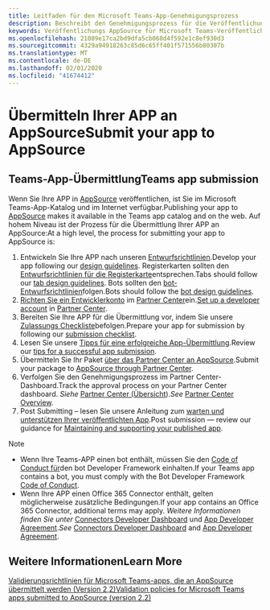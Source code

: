 ```yaml
---
title: Leitfaden für den Microsoft Teams-App-Genehmigungsprozess
description: Beschreibt den Genehmigungsprozess für die Veröffentlichung Ihrer APP im Microsoft Teams-App-Store.
keywords: Veröffentlichungs AppSource für Microsoft Teams-Veröffentlichungs Speicher
ms.openlocfilehash: 21089e17ca2bd9dfa5cb068d4f592e1c8ef930d3
ms.sourcegitcommit: 4329a94918263c85d6c65ff401f571556b80307b
ms.translationtype: MT
ms.contentlocale: de-DE
ms.lasthandoff: 02/01/2020
ms.locfileid: "41674412"
---
```

# <a name="submit-your-app-to-appsource"></a><span data-ttu-id="a709a-104">Übermitteln Ihrer APP an AppSource</span><span class="sxs-lookup"><span data-stu-id="a709a-104">Submit your app to AppSource</span></span>

## <a name="teams-app-submission"></a><span data-ttu-id="a709a-105">Teams-App-Übermittlung</span><span class="sxs-lookup"><span data-stu-id="a709a-105">Teams app submission</span></span>

<span data-ttu-id="a709a-106">Wenn Sie Ihre APP in [AppSource](https://appsource.microsoft.com) veröffentlichen, ist Sie im Microsoft Teams-App-Katalog und im Internet verfügbar.</span><span class="sxs-lookup"><span data-stu-id="a709a-106">Publishing  your app to [AppSource](https://appsource.microsoft.com) makes it available in the Teams app catalog and on the web.</span></span> <span data-ttu-id="a709a-107">Auf hohem Niveau ist der Prozess für die Übermittlung Ihrer APP an AppSource:</span><span class="sxs-lookup"><span data-stu-id="a709a-107">At a high level, the process for submitting your app to AppSource is:</span></span>

1. <span data-ttu-id="a709a-108">Entwickeln Sie Ihre APP nach unseren [Entwurfsrichtlinien](~/concepts/design/understand-use-cases.md).</span><span class="sxs-lookup"><span data-stu-id="a709a-108">Develop your app following our [design guidelines](~/concepts/design/understand-use-cases.md).</span></span> <span data-ttu-id="a709a-109">Registerkarten sollten den [Entwurfsrichtlinien für die Registerkarte](~/tabs/design/tabs.md)entsprechen.</span><span class="sxs-lookup"><span data-stu-id="a709a-109">Tabs should follow our [tab design guidelines](~/tabs/design/tabs.md).</span></span> <span data-ttu-id="a709a-110">Bots sollten den [bot-Entwurfsrichtlinien](~/bots/design/bots.md)folgen.</span><span class="sxs-lookup"><span data-stu-id="a709a-110">Bots should follow the [bot design guidelines](~/bots/design/bots.md).</span></span>
1. <span data-ttu-id="a709a-111">[Richten Sie ein Entwicklerkonto](/office/dev/store/open-a-developer-account) im [Partner Center](https://support.microsoft.com/help/4499930/partner-center-overview)ein.</span><span class="sxs-lookup"><span data-stu-id="a709a-111">[Set up a developer account](/office/dev/store/open-a-developer-account) in [Partner Center](https://support.microsoft.com/help/4499930/partner-center-overview).</span></span>
1. <span data-ttu-id="a709a-112">Bereiten Sie Ihre APP für die Übermittlung vor, indem Sie unsere [Zulassungs Checkliste](~/concepts/deploy-and-publish/appsource/prepare/overview.md)befolgen.</span><span class="sxs-lookup"><span data-stu-id="a709a-112">Prepare your app for submission by following our [submission checklist](~/concepts/deploy-and-publish/appsource/prepare/overview.md).</span></span>
1. <span data-ttu-id="a709a-113">Lesen Sie unsere [Tipps für eine erfolgreiche App-Übermittlung](~/concepts/deploy-and-publish/appsource/prepare/frequently-failed-cases.md).</span><span class="sxs-lookup"><span data-stu-id="a709a-113">Review our [tips for a successful app submission](~/concepts/deploy-and-publish/appsource/prepare/frequently-failed-cases.md).</span></span>
1. <span data-ttu-id="a709a-114">Übermitteln Sie Ihr Paket [über das Partner Center an AppSource](/office/dev/store/use-partner-center-to-submit-to-appsource).</span><span class="sxs-lookup"><span data-stu-id="a709a-114">Submit your package to [AppSource through Partner Center](/office/dev/store/use-partner-center-to-submit-to-appsource).</span></span>
1. <span data-ttu-id="a709a-115">Verfolgen Sie den Genehmigungsprozess im Partner Center-Dashboard.</span><span class="sxs-lookup"><span data-stu-id="a709a-115">Track the approval process on your Partner Center dashboard.</span></span> <span data-ttu-id="a709a-116">*Siehe* [Partner Center (Übersicht](https://support.microsoft.com/help/4499930/partner-center-overview)).</span><span class="sxs-lookup"><span data-stu-id="a709a-116">*See* [Partner Center Overview](https://support.microsoft.com/help/4499930/partner-center-overview).</span></span>
1. <span data-ttu-id="a709a-117">Post Submitting – lesen Sie unsere Anleitung zum [warten und unterstützen Ihrer veröffentlichten App](~/concepts/deploy-and-publish/appsource/post-publish/overview.md).</span><span class="sxs-lookup"><span data-stu-id="a709a-117">Post submission — review our guidance for [Maintaining and supporting your published app](~/concepts/deploy-and-publish/appsource/post-publish/overview.md).</span></span>

>[!NOTE]
>
> * <span data-ttu-id="a709a-118">Wenn Ihre Teams-APP einen bot enthält, müssen Sie den [Code of Conduct für](https://aka.ms/bf-conduct)den bot Developer Framework einhalten.</span><span class="sxs-lookup"><span data-stu-id="a709a-118">If your Teams app contains a bot, you must comply with the Bot Developer Framework [Code of Conduct](https://aka.ms/bf-conduct).</span></span>
> * <span data-ttu-id="a709a-119">Wenn Ihre APP einen Office 365 Connector enthält, gelten möglicherweise zusätzliche Bedingungen.</span><span class="sxs-lookup"><span data-stu-id="a709a-119">If your app contains an Office 365 Connector, additional terms may apply.</span></span> <span data-ttu-id="a709a-120">*Weitere Informationen finden Sie unter* [Connectors Developer Dashboard](https://aka.ms/connectorsdashboard) und [App Developer Agreement](https://sellerdashboard.microsoft.com/Assets/Content/Agreements/Office_Store_Seller_Agreement_20120927.htm).</span><span class="sxs-lookup"><span data-stu-id="a709a-120">*See* [Connectors Developer Dashboard](https://aka.ms/connectorsdashboard) and [App Developer Agreement](https://sellerdashboard.microsoft.com/Assets/Content/Agreements/Office_Store_Seller_Agreement_20120927.htm).</span></span>

## <a name="learn-more"></a><span data-ttu-id="a709a-121">Weitere Informationen</span><span class="sxs-lookup"><span data-stu-id="a709a-121">Learn More</span></span>

[<span data-ttu-id="a709a-122">Validierungsrichtlinien für Microsoft Teams-apps, die an AppSource übermittelt werden (Version 2,2)</span><span class="sxs-lookup"><span data-stu-id="a709a-122">Validation policies for Microsoft Teams apps submitted to AppSource (version 2.2)</span></span>](/office/dev/store/validation-policies#14-microsoft-teams-apps)